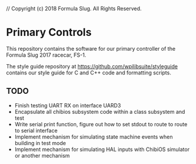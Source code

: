 // Copyright (c) 2018 Formula Slug. All Rights Reserved.

# Primary Controls

This repository contains the software for our primary controller of the Formula Slug 2017 racecar, FS-1.

The style guide repository at https://github.com/wpilibsuite/styleguide contains our style guide for C and C++ code and formatting scripts.

## TODO
* Finish testing UART RX on interface UARD3
* Encapsulate all chibios subsystem code within a class subsystem and
  test
* Write serial print function, figure out how to set stdout to route
  to route to serial interface
* Implement mechanism for simulating state machine events when building
  in test mode
* Implement mechanism for simulating HAL inputs with ChibiOS simulator
  or another mechanism
